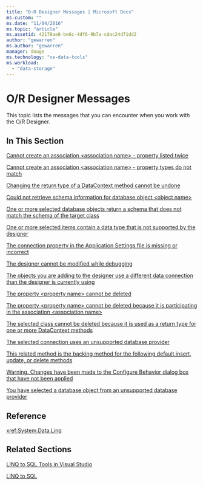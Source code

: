 ```yaml
---
title: "O-R Designer Messages | Microsoft Docs"
ms.custom: ""
ms.date: "11/04/2016"
ms.topic: "article"
ms.assetid: 42178ae8-be6c-4df6-9b7a-cdac24d71dd2
author: "gewarren"
ms.author: "gewarren"
manager: douge
ms.technology: "vs-data-tools"
ms.workload: 
  - "data-storage"
---
```

# O/R Designer Messages
This topic lists the messages that you can encounter when you work with the O/R Designer.  
  
## In This Section  
 [Cannot create an association \<association name> - property listed twice](../data-tools/cannot-create-an-association-association-name-property-listed-twice.md)  
  
 [Cannot create an association \<association name> - property types do not match](../data-tools/cannot-create-an-association-association-name-property-types-do-not-match.md)  
  
 [Changing the return type of a DataContext method cannot be undone](../data-tools/changing-the-return-type-of-a-datacontext-method-cannot-be-undone.md)  
  
 [Could not retrieve schema information for database object \<object name>](../data-tools/could-not-retrieve-schema-information-for-database-object-object-name.md)  
  
 [One or more selected database objects return a schema that does not match the schema of the target class](../data-tools/one-or-more-selected-database-objects-return-a-schema-that-does-not-match-the-schema-of-the-target-class.md)  
  
 [One or more selected items contain a data type that is not supported by the designer](../data-tools/one-or-more-selected-items-contain-a-data-type-that-is-not-supported-by-the-designer.md)  
  
 [The connection property in the Application Settings file is missing or incorrect](../data-tools/the-connection-property-in-the-application-settings-file-is-missing-or-incorrect.md)  
  
 [The designer cannot be modified while debugging](../data-tools/the-designer-cannot-be-modified-while-debugging.md)  
  
 [The objects you are adding to the designer use a different data connection than the designer is currently using](../data-tools/the-objects-you-are-adding-to-the-designer-use-a-different-data-connection-than-the-designer-is-currently-using.md)  
  
 [The property \<property name> cannot be deleted](../data-tools/the-property-property-name-cannot-be-deleted.md)  
  
 [The property \<property name> cannot be deleted because it is participating in the association \<association name>](../data-tools/the-property-property-name-cannot-be-deleted-because-it-is-participating-in-the-association-association-name.md)  
  
 [The selected class cannot be deleted because it is used as a return type for one or more DataContext methods](../data-tools/the-selected-class-cannot-be-deleted-because-it-is-used-as-a-return-type-for-one-or-more-datacontext-methods.md)  
  
 [The selected connection uses an unsupported database provider](../data-tools/the-selected-connection-uses-an-unsupported-database-provider.md)  
  
 [This related method is the backing method for the following default insert, update, or delete methods](../data-tools/this-related-method-is-the-backing-method-for-the-following-default-insert-update-or-delete-methods.md)  
  
 [Warning. Changes have been made to the Configure Behavior dialog box that have not been applied](../data-tools/warning-changes-have-been-made-to-the-configure-behavior-dialog-box-that-have-not-been-applied.md)  
  
 [You have selected a database object from an unsupported database provider](../data-tools/you-have-selected-a-database-object-from-an-unsupported-database-provider.md)  
  
## Reference  
 <xref:System.Data.Linq>  
  
## Related Sections  
 [LINQ to SQL Tools in Visual Studio](../data-tools/linq-to-sql-tools-in-visual-studio2.md)  
  
 [LINQ to SQL](/dotnet/framework/data/adonet/sql/linq/index)